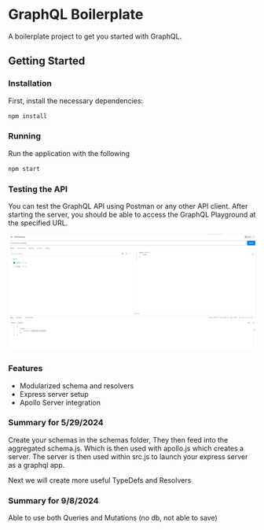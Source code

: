 # GraphQL Boilerplate

A boilerplate project to get you started with GraphQL.

## Getting Started

### Installation

First, install the necessary dependencies:

```bash
npm install
```

### Running

Run the application with the following

```bash
npm start
```

### Testing the API

You can test the GraphQL API using Postman or any other API client. After starting the server, you should be able to access the GraphQL Playground at the specified URL.

![Alt text](operational.png)

### Features

- Modularized schema and resolvers
- Express server setup
- Apollo Server integration

### Summary for 5/29/2024
Create your schemas in the schemas folder, 
They then feed into the aggregated schema.js. 
Which is then used with apollo.js which creates a server.
The server is then used within src.js to launch your express server as a graphql app.

Next we will create more useful TypeDefs and Resolvers

### Summary for 9/8/2024
Able to use both Queries and Mutations (no db, not able to save)